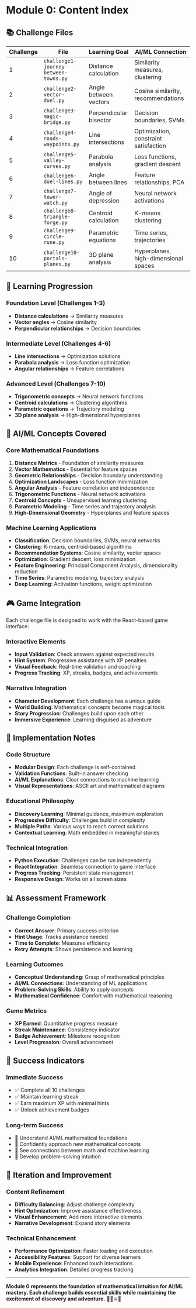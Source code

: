 # Module 0: Content Index

## 📚 Challenge Files

| Challenge | File | Learning Goal | AI/ML Connection |
|-----------|------|---------------|------------------|
| 1 | `challenge1-journey-between-towns.py` | Distance calculation | Similarity measures, clustering |
| 2 | `challenge2-vector-duel.py` | Angle between vectors | Cosine similarity, recommendations |
| 3 | `challenge3-magic-bridge.py` | Perpendicular bisector | Decision boundaries, SVMs |
| 4 | `challenge4-roads-waypoints.py` | Line intersections | Optimization, constraint satisfaction |
| 5 | `challenge5-valley-curves.py` | Parabola analysis | Loss functions, gradient descent |
| 6 | `challenge6-duel-lines.py` | Angle between lines | Feature relationships, PCA |
| 7 | `challenge7-tower-watch.py` | Angle of depression | Neural network activations |
| 8 | `challenge8-triangle-forge.py` | Centroid calculation | K-means clustering |
| 9 | `challenge9-circle-rune.py` | Parametric equations | Time series, trajectories |
| 10 | `challenge10-portals-planes.py` | 3D plane analysis | Hyperplanes, high-dimensional spaces |

## 🎯 Learning Progression

### Foundation Level (Challenges 1-3)
- **Distance calculations** → Similarity measures
- **Vector angles** → Cosine similarity  
- **Perpendicular relationships** → Decision boundaries

### Intermediate Level (Challenges 4-6)
- **Line intersections** → Optimization solutions
- **Parabola analysis** → Loss function optimization
- **Angular relationships** → Feature correlations

### Advanced Level (Challenges 7-10)
- **Trigonometric concepts** → Neural network functions
- **Centroid calculations** → Clustering algorithms
- **Parametric equations** → Trajectory modeling
- **3D plane analysis** → High-dimensional hyperplanes

## 🧠 AI/ML Concepts Covered

### Core Mathematical Foundations
1. **Distance Metrics** - Foundation of similarity measures
2. **Vector Mathematics** - Essential for feature spaces
3. **Geometric Relationships** - Decision boundary understanding
4. **Optimization Landscapes** - Loss function minimization
5. **Angular Analysis** - Feature correlation and independence
6. **Trigonometric Functions** - Neural network activations
7. **Centroid Concepts** - Unsupervised learning clustering
8. **Parametric Modeling** - Time series and trajectory analysis
9. **High-Dimensional Geometry** - Hyperplanes and feature spaces

### Machine Learning Applications
- **Classification**: Decision boundaries, SVMs, neural networks
- **Clustering**: K-means, centroid-based algorithms
- **Recommendation Systems**: Cosine similarity, vector spaces
- **Optimization**: Gradient descent, loss minimization
- **Feature Engineering**: Principal Component Analysis, dimensionality reduction
- **Time Series**: Parametric modeling, trajectory analysis
- **Deep Learning**: Activation functions, weight optimization

## 🎮 Game Integration

Each challenge file is designed to work with the React-based game interface:

### Interactive Elements
- **Input Validation**: Check answers against expected results
- **Hint System**: Progressive assistance with XP penalties
- **Visual Feedback**: Real-time validation and coaching
- **Progress Tracking**: XP, streaks, badges, and achievements

### Narrative Integration
- **Character Development**: Each challenge has a unique guide
- **World Building**: Mathematical concepts become magical tools
- **Story Progression**: Challenges build upon each other
- **Immersive Experience**: Learning disguised as adventure

## 🚀 Implementation Notes

### Code Structure
- **Modular Design**: Each challenge is self-contained
- **Validation Functions**: Built-in answer checking
- **AI/ML Explanations**: Clear connections to machine learning
- **Visual Representations**: ASCII art and mathematical diagrams

### Educational Philosophy
- **Discovery Learning**: Minimal guidance, maximum exploration
- **Progressive Difficulty**: Challenges build in complexity
- **Multiple Paths**: Various ways to reach correct solutions
- **Contextual Learning**: Math embedded in meaningful stories

### Technical Integration
- **Python Execution**: Challenges can be run independently
- **React Integration**: Seamless connection to game interface
- **Progress Tracking**: Persistent state management
- **Responsive Design**: Works on all screen sizes

## 📊 Assessment Framework

### Challenge Completion
- **Correct Answer**: Primary success criterion
- **Hint Usage**: Tracks assistance needed
- **Time to Complete**: Measures efficiency
- **Retry Attempts**: Shows persistence and learning

### Learning Outcomes
- **Conceptual Understanding**: Grasp of mathematical principles
- **AI/ML Connections**: Understanding of ML applications
- **Problem-Solving Skills**: Ability to apply concepts
- **Mathematical Confidence**: Comfort with mathematical reasoning

### Game Metrics
- **XP Earned**: Quantitative progress measure
- **Streak Maintenance**: Consistency indicator
- **Badge Achievement**: Milestone recognition
- **Level Progression**: Overall advancement

## 🌟 Success Indicators

### Immediate Success
- ✅ Complete all 10 challenges
- ✅ Maintain learning streak
- ✅ Earn maximum XP with minimal hints
- ✅ Unlock achievement badges

### Long-term Success
- 🎯 Understand AI/ML mathematical foundations
- 🎯 Confidently approach new mathematical concepts
- 🎯 See connections between math and machine learning
- 🎯 Develop problem-solving intuition

## 🔄 Iteration and Improvement

### Content Refinement
- **Difficulty Balancing**: Adjust challenge complexity
- **Hint Optimization**: Improve assistance effectiveness
- **Visual Enhancement**: Add more interactive elements
- **Narrative Development**: Expand story elements

### Technical Enhancement
- **Performance Optimization**: Faster loading and execution
- **Accessibility Features**: Support for diverse learners
- **Mobile Experience**: Enhanced touch interactions
- **Analytics Integration**: Detailed progress tracking

---

**Module 0 represents the foundation of mathematical intuition for AI/ML mastery. Each challenge builds essential skills while maintaining the excitement of discovery and adventure.** 🧙‍♂️⚔️📐